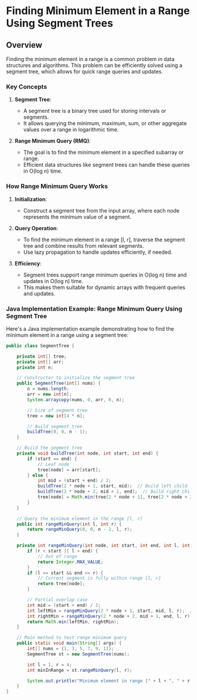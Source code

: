 # Finding Minimum Element in a Range Using Segment Trees

## Overview

Finding the minimum element in a range is a common problem in data structures and algorithms. This problem can be efficiently solved using a segment tree, which allows for quick range queries and updates.

### Key Concepts

1. **Segment Tree**:
   - A segment tree is a binary tree used for storing intervals or segments.
   - It allows querying the minimum, maximum, sum, or other aggregate values over a range in logarithmic time.

2. **Range Minimum Query (RMQ)**:
   - The goal is to find the minimum element in a specified subarray or range.
   - Efficient data structures like segment trees can handle these queries in O(log n) time.

### How Range Minimum Query Works

1. **Initialization**:
   - Construct a segment tree from the input array, where each node represents the minimum value of a segment.

2. **Query Operation**:
   - To find the minimum element in a range [l, r], traverse the segment tree and combine results from relevant segments.
   - Use lazy propagation to handle updates efficiently, if needed.

3. **Efficiency**:
   - Segment trees support range minimum queries in O(log n) time and updates in O(log n) time.
   - This makes them suitable for dynamic arrays with frequent queries and updates.

### Java Implementation Example: Range Minimum Query Using Segment Tree

Here's a Java implementation example demonstrating how to find the minimum element in a range using a segment tree:

```java
public class SegmentTree {

    private int[] tree;
    private int[] arr;
    private int n;

    // Constructor to initialize the segment tree
    public SegmentTree(int[] nums) {
        n = nums.length;
        arr = new int[n];
        System.arraycopy(nums, 0, arr, 0, n);

        // Size of segment tree
        tree = new int[4 * n];

        // Build segment tree
        buildTree(0, 0, n - 1);
    }

    // Build the segment tree
    private void buildTree(int node, int start, int end) {
        if (start == end) {
            // Leaf node
            tree[node] = arr[start];
        } else {
            int mid = (start + end) / 2;
            buildTree(2 * node + 1, start, mid);  // Build left child
            buildTree(2 * node + 2, mid + 1, end);  // Build right child
            tree[node] = Math.min(tree[2 * node + 1], tree[2 * node + 2]);  // Internal node value
        }
    }

    // Query the minimum element in the range [l, r]
    public int rangeMinQuery(int l, int r) {
        return rangeMinQuery(0, 0, n - 1, l, r);
    }

    private int rangeMinQuery(int node, int start, int end, int l, int r) {
        if (r < start || l > end) {
            // Out of range
            return Integer.MAX_VALUE;
        }
        if (l <= start && end <= r) {
            // Current segment is fully within range [l, r]
            return tree[node];
        }

        // Partial overlap case
        int mid = (start + end) / 2;
        int leftMin = rangeMinQuery(2 * node + 1, start, mid, l, r);  // Query left child
        int rightMin = rangeMinQuery(2 * node + 2, mid + 1, end, l, r);  // Query right child
        return Math.min(leftMin, rightMin);
    }

    // Main method to test range minimum query
    public static void main(String[] args) {
        int[] nums = {1, 3, 5, 7, 9, 11};
        SegmentTree st = new SegmentTree(nums);

        int l = 1, r = 4;
        int minInRange = st.rangeMinQuery(l, r);

        System.out.println("Minimum element in range [" + l + ", " + r + "] is: " + minInRange);
    }
}
